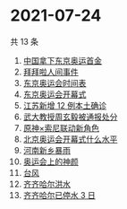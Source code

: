 # 2021-07-24

共 13 条

<!-- BEGIN -->
<!-- 最后更新时间 Sat Jul 24 2021 11:07:33 GMT+0800 (China Standard Time) -->

1. [中国拿下东京奥运首金](https://www.zhihu.com/search?q=女子气步枪决赛)
1. [拜拜啦人间事件](https://www.zhihu.com/search?q=拜拜啦人间录音)
1. [东京奥运会时间表](https://www.zhihu.com/search?q=东京奥运会时间表)
1. [东京奥运会开幕式](https://www.zhihu.com/search?q=东京奥运会开幕式)
1. [江苏新增 12 例本土确诊](https://www.zhihu.com/search?q=南京疫情)
1. [武大教授周玄毅被通报处分](https://www.zhihu.com/search?q=周玄毅)
1. [原神×索尼联动新角色](https://www.zhihu.com/search?q=原神)
1. [北京奥运会开幕式什么水平](https://www.zhihu.com/search?q=北京奥运会开幕式)
1. [河南新乡暴雨](https://www.zhihu.com/search?q=河南新乡)
1. [奥运会上的神颜](https://www.zhihu.com/search?q=运动员颜值)
1. [台风](https://www.zhihu.com/search?q=台风)
1. [齐齐哈尔洪水](https://www.zhihu.com/search?q=齐齐哈尔)
1. [齐齐哈尔已停水 3 日](https://www.zhihu.com/search?q=齐齐哈尔)

<!-- END -->
